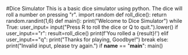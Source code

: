 #Dice Simulator
This is a basic dice simulator using python. The dice will roll a number on pressing "r".
import random
def roll_dice():
    return random.randint(1,6)
def main():
    print("Welcome to Dice Simulator")
    while True:
        user_input= input("Press R to roll the dice or Q to quit.").lower()
        if user_input=="r":
            result=roll_dice()
            print(f'You rolled a {result}!')
        elif user_input=="q":
            print("Thanks for playing, Goodbye!")
            break
        else:
            print("Invalid input, please try again.")
if __name__ == "__main__":
    main() 
